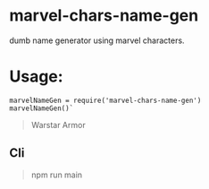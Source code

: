 # marvel-chars-name-gen
dumb name generator using marvel characters.

# Usage:
    marvelNameGen = require('marvel-chars-name-gen')
    marvelNameGen()`
> Warstar Armor

## Cli
> npm run main
